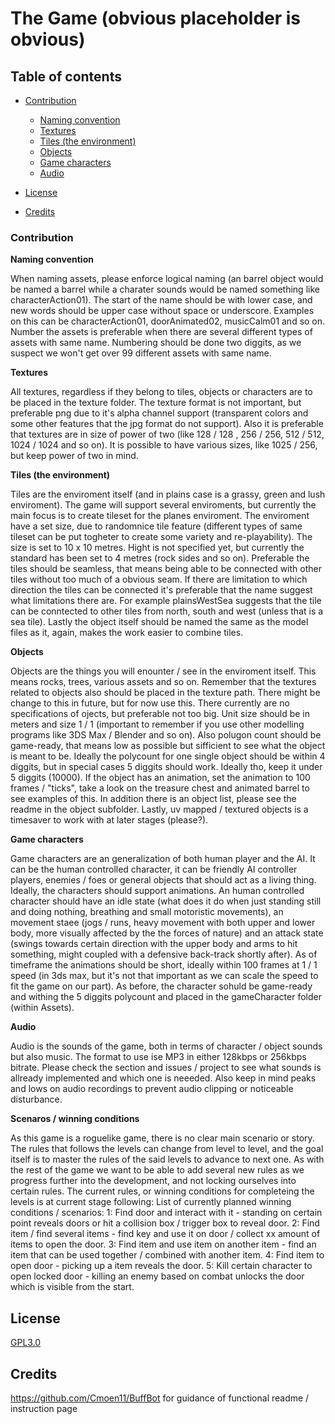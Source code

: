 # The Game (obvious placeholder is obvious)


## Table of contents

* [Contribution](#contribution)
    * [Naming convention](#naming-convention)
    * [Textures](#textures)
    * [Tiles (the environment)](#tiles-(the-environment))
    * [Objects](#objects)
    * [Game characters](#game-characters)
    * [Audio](#audio)

* [License](#license)
* [Credits](#credits)


### Contribution

**Naming convention**

When naming assets, please enforce logical naming (an barrel object would be named a barrel while a charater sounds would be named something like characterAction01). The start of the name should be with lower case, and new words should be upper case without space or underscore. Examples on this can be characterAction01, doorAnimated02, musicCalm01 and so on. Number the assets is preferable when there are several different types of assets with same name. Numbering should be done two diggits, as we suspect we won't get over 99 different assets with same name.

**Textures**

All textures, regardless if they belong to tiles, objects or characters are to be placed in the texture folder. The texture format is not important, but preferable png due to it's alpha channel support (transparent colors and some other features that the jpg format do not support). Also it is preferable that textures are in size of power of two (like 128 / 128 , 256 / 256, 512 / 512, 1024 / 1024 and so on). It is possible to have various sizes, like 1025 / 256, but keep power of two in mind.

**Tiles (the environment)**

Tiles are the enviroment itself (and in plains case is a grassy, green and lush enviroment). The game will support several enviroments, but currently the main focus is to create tileset for the planes enviroment. The enviroment have a set size, due to randomnice tile feature (different types of same tileset can be put togheter to create some variety and re-playability). The size is set to 10 x 10 metres. Hight is not specified yet, but currently the standard has been set to 4 metres (rock sides and so on). Preferable the tiles should be seamless, that means being able to be connected with other tiles without too much of a obvious seam. If there are limitation to which direction the tiles can be connected it's preferable that the name suggest what limitations there are. For example plainsWestSea suggests that the tile can be conntected to other tiles from north, south and west (unless that is a sea tile). Lastly the object itself should be named the same as the model files as it, again, makes the work easier to combine tiles.

**Objects**

Objects are the things you will enounter / see in the enviroment itself. This means rocks, trees, various assets and so on. Remember that the textures related to objects also should be placed in the texture path. There might be change to this in future, but for now use this. There currently are no specifications of ojects, but preferable not too big. Unit size should be in meters and size 1 / 1 (important to remember if you use other modelling programs like 3DS Max / Blender and so on). Also polugon count should be game-ready, that means low as possible but sifficient to see what the object is meant to be. Ideally the polycount for one single object should be within 4 diggits, but in special cases 5 diggits should work. Ideally tho, keep it under 5 diggits (10000). If the object has an animation, set the animation to 100 frames / "ticks", take a look on the treasure chest and animated barrel to see examples of this. In addition there is an object list, please see the readme in the object subfolder. Lastly, uv mapped / textured objects is a timesaver to work with at later stages (please?).

**Game characters**

Game characters are an generalization of both human player and the AI. It can be the human controlled character, it can be friendly AI controller players, enemies / foes or general objects that should act as a living thing. Ideally, the characters should support animations. An human controlled character should have an idle state (what does it do when just standing still and doing nothing, breathing and small motoristic movements), an movement staee (jogs / runs, heavy movement with both upper and lower body, more visually affected by the the forces of nature) and an attack state (swings towards certain direction with the upper body and arms to hit something, might coupled with a defensive back-track shortly after). As of timeframe the animations should be short, ideally within 100 frames at 1 / 1 speed (in 3ds max, but it's not that important as we can scale the speed to fit the game on our part). As before, the character sohuld be game-ready and withing the 5 diggits polycount and placed in the gameCharacter folder (within Assets).

**Audio**

Audio is the sounds of the game, both in terms of character / object sounds but also music. The format to use ise MP3 in either 128kbps or 256kbps bitrate. Please check the section and issues / project to see what sounds is allready implemented and which one is neeeded. Also keep in mind peaks and lows on audio recordings to prevent audio clipping or noticeable disturbance. 

**Scenaros / winning conditions**

As this game is a roguelike game, there is no clear main scenario or story. The rules that follows the levels can change from level to level, and the goal itself is to master the rules of the said levels to advance to next one. As with the rest of the game we want to be able to add several new rules as we progress further into the development, and not locking ourselves into certain rules. The current rules, or winning conditions for completeing the levels is at current stage following: 
List of currently planned winning conditions / scenarios: 
1: Find door and interact with it - standing on certain point reveals doors or hit a collision box / trigger box to reveal door.
2: Find item / find several items - find key and use it on door / collect xx amount of items to open the door.
3: Find item and use item on another item - find an item that can be used together / combined with another item.
4: Find item to open door - picking up a item reveals the door.
5: Kill certain character to open locked door - killing an enemy based on combat unlocks the door which is visible from the start.  


## License
[GPL3.0](https://github.com/TheMelcor/213/blob/master/LICENSE)


## Credits
https://github.com/Cmoen11/BuffBot for guidance of functional readme / instruction page
